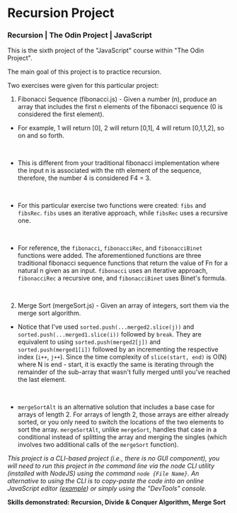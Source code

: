 # Recursion Project
### Recursion | The Odin Project | JavaScript

This is the sixth project of the "JavaScript" course within "The Odin Project".

The main goal of this project is to practice recursion.

Two exercises were given for this particular project:

1) Fibonacci Sequence (fibonacci.js) - Given a number (n), produce an array that includes the first n elements of the fibonacci sequence (0 is considered the first element).

- For example, 1 will return [0], 2 will return [0,1], 4 will return [0,1,1,2], so on and so forth.
<br/>

- This is different from your traditional fibonacci implementation where the input n is associated with the nth element of the sequence, therefore, the number 4 is considered F4 = 3.
<br/>

- For this particular exercise two functions were created: `fibs` and `fibsRec`.
`fibs` uses an iterative approach, while `fibsRec` uses a recursive one.
<br/>

- For reference, the `fibonacci`, `fibonacciRec`, and `fibonacciBinet` functions were added.
The aforementioned functions are three traditional fibonacci sequence functions that return the value of Fn for a natural n given as an input.
`fibonacci` uses an iterative approach, `fibonacciRec` a recursive one, and `fibonacciBinet` uses Binet's formula.
<br/>

2) Merge Sort (mergeSort.js) - Given an array of integers, sort them via the merge sort algorithm.

- Notice that I've used `sorted.push(...merged2.slice(j))` and `sorted.push(...merged1.slice(i))` followed by `break`.
They are equivalent to using `sorted.push(merged2[j])` and `sorted.push(merged1[i])` followed by an incrementing the respective index (`i++`, `j++`).
Since the time complexity of `slice(start, end)` is O(N) where N is end - start, it is exactly the same is iterating through the remainder of the sub-array that wasn't fully merged until you've reached the last element.
<br/>

- `mergeSortAlt` is an alternative solution that includes a base case for arrays of length 2.
For arrays of length 2, those arrays are either already sorted, or you only need to switch the locations of the two elements to sort the array.
`mergeSortAlt`, unlike `mergeSort`, handles that case in a conditional instead of splitting the array and merging the singles (which involves two additional calls of the `mergeSort` function).


*This project is a CLI-based project (i.e., there is no GUI component), you will need to run this project in the command line via the node CLI utility (installed with NodeJS) using the command `node {File Name}`.*
*An alternative to using the CLI is to copy-paste the code into an online JavaScript editor ([example](https://www.programiz.com/javascript/online-compiler/)) or simply using the "DevTools" console.*

**Skills demonstrated: Recursion, Divide & Conquer Algorithm, Merge Sort**
